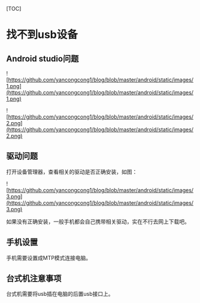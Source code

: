 [TOC]



# 找不到usb设备

## Android studio问题

![https://github.com/yancongcong1/blog/blob/master/android/static/images/1.png](https://github.com/yancongcong1/blog/blob/master/android/static/images/1.png)

![https://github.com/yancongcong1/blog/blob/master/android/static/images/2.png](https://github.com/yancongcong1/blog/blob/master/android/static/images/2.png)

## 驱动问题

打开设备管理器，查看相关的驱动是否正确安装，如图：

![https://github.com/yancongcong1/blog/blob/master/android/static/images/3.png](https://github.com/yancongcong1/blog/blob/master/android/static/images/3.png)

如果没有正确安装，一般手机都会自己携带相关驱动，实在不行去网上下载吧。

## 手机设置

手机需要设置成MTP模式连接电脑。

## 台式机注意事项

台式机需要将usb插在电脑的后置usb接口上。